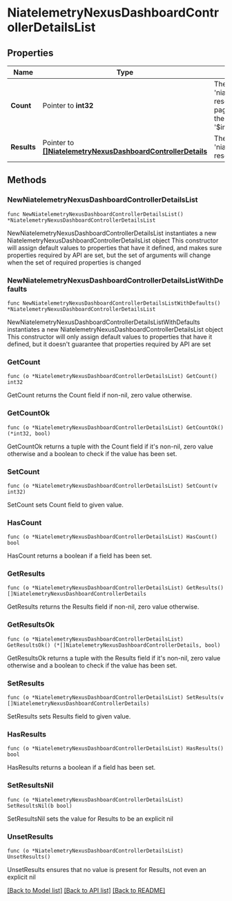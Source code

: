 # NiatelemetryNexusDashboardControllerDetailsList

## Properties

Name | Type | Description | Notes
------------ | ------------- | ------------- | -------------
**Count** | Pointer to **int32** | The total number of &#39;niatelemetry.NexusDashboardControllerDetails&#39; resources matching the request, accross all pages. The &#39;Count&#39; attribute is included when the HTTP GET request includes the &#39;$inlinecount&#39; parameter. | [optional] 
**Results** | Pointer to [**[]NiatelemetryNexusDashboardControllerDetails**](NiatelemetryNexusDashboardControllerDetails.md) | The array of &#39;niatelemetry.NexusDashboardControllerDetails&#39; resources matching the request. | [optional] 

## Methods

### NewNiatelemetryNexusDashboardControllerDetailsList

`func NewNiatelemetryNexusDashboardControllerDetailsList() *NiatelemetryNexusDashboardControllerDetailsList`

NewNiatelemetryNexusDashboardControllerDetailsList instantiates a new NiatelemetryNexusDashboardControllerDetailsList object
This constructor will assign default values to properties that have it defined,
and makes sure properties required by API are set, but the set of arguments
will change when the set of required properties is changed

### NewNiatelemetryNexusDashboardControllerDetailsListWithDefaults

`func NewNiatelemetryNexusDashboardControllerDetailsListWithDefaults() *NiatelemetryNexusDashboardControllerDetailsList`

NewNiatelemetryNexusDashboardControllerDetailsListWithDefaults instantiates a new NiatelemetryNexusDashboardControllerDetailsList object
This constructor will only assign default values to properties that have it defined,
but it doesn't guarantee that properties required by API are set

### GetCount

`func (o *NiatelemetryNexusDashboardControllerDetailsList) GetCount() int32`

GetCount returns the Count field if non-nil, zero value otherwise.

### GetCountOk

`func (o *NiatelemetryNexusDashboardControllerDetailsList) GetCountOk() (*int32, bool)`

GetCountOk returns a tuple with the Count field if it's non-nil, zero value otherwise
and a boolean to check if the value has been set.

### SetCount

`func (o *NiatelemetryNexusDashboardControllerDetailsList) SetCount(v int32)`

SetCount sets Count field to given value.

### HasCount

`func (o *NiatelemetryNexusDashboardControllerDetailsList) HasCount() bool`

HasCount returns a boolean if a field has been set.

### GetResults

`func (o *NiatelemetryNexusDashboardControllerDetailsList) GetResults() []NiatelemetryNexusDashboardControllerDetails`

GetResults returns the Results field if non-nil, zero value otherwise.

### GetResultsOk

`func (o *NiatelemetryNexusDashboardControllerDetailsList) GetResultsOk() (*[]NiatelemetryNexusDashboardControllerDetails, bool)`

GetResultsOk returns a tuple with the Results field if it's non-nil, zero value otherwise
and a boolean to check if the value has been set.

### SetResults

`func (o *NiatelemetryNexusDashboardControllerDetailsList) SetResults(v []NiatelemetryNexusDashboardControllerDetails)`

SetResults sets Results field to given value.

### HasResults

`func (o *NiatelemetryNexusDashboardControllerDetailsList) HasResults() bool`

HasResults returns a boolean if a field has been set.

### SetResultsNil

`func (o *NiatelemetryNexusDashboardControllerDetailsList) SetResultsNil(b bool)`

 SetResultsNil sets the value for Results to be an explicit nil

### UnsetResults
`func (o *NiatelemetryNexusDashboardControllerDetailsList) UnsetResults()`

UnsetResults ensures that no value is present for Results, not even an explicit nil

[[Back to Model list]](../README.md#documentation-for-models) [[Back to API list]](../README.md#documentation-for-api-endpoints) [[Back to README]](../README.md)


